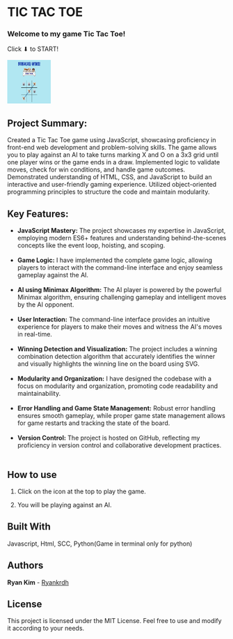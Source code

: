 # TIC TAC TOE

### Welcome to my game Tic Tac Toe!

Click ⬇ to START!<br><br>
<a href="https://melo-boba-toe.surge.sh/"><img src="assets/melo-boba-toe-sample.png" width="100" height="100"></a>

## Project Summary:
Created a Tic Tac Toe game using JavaScript, showcasing proficiency in front-end web development and problem-solving skills. The game allows you to play against an AI to take turns marking X and O on a 3x3 grid until one player wins or the game ends in a draw. Implemented logic to validate moves, check for win conditions, and handle game outcomes. Demonstrated understanding of HTML, CSS, and JavaScript to build an interactive and user-friendly gaming experience. Utilized object-oriented programming principles to structure the code and maintain modularity.

## Key Features:
* **JavaScript Mastery:** The project showcases my expertise in JavaScript, employing modern ES6+ features and understanding behind-the-scenes concepts like the event loop, hoisting, and scoping.  
&nbsp; 
* **Game Logic:** I have implemented the complete game logic, allowing players to interact with the command-line interface and enjoy seamless gameplay against the AI. <br>
&nbsp; 
* **AI using Minimax Algorithm:** The AI player is powered by the powerful Minimax algorithm, ensuring challenging gameplay and intelligent moves by the AI opponent. <br>
&nbsp; 
* **User Interaction:** The command-line interface provides an intuitive experience for players to make their moves and witness the AI's moves in real-time. <br>
&nbsp; 
* **Winning Detection and Visualization:** The project includes a winning combination detection algorithm that accurately identifies the winner and visually highlights the winning line on the board using SVG. <br>
&nbsp; 
* **Modularity and Organization:** I have designed the codebase with a focus on modularity and organization, promoting code readability and maintainability. <br>
&nbsp; 
* **Error Handling and Game State Management:** Robust error handling ensures smooth gameplay, while proper game state management allows for game restarts and tracking the state of the board. <br>
&nbsp; 
* **Version Control:** The project is hosted on GitHub, reflecting my proficiency in version control and collaborative development practices. <Br>
&nbsp; 

## How to use

1. Click on the icon at the top to play the game.

2. You will be playing against an AI.

## Built With

Javascript, Html, SCC, Python(Game in terminal only for python)

## Authors

**Ryan Kim** - [Ryankrdh](https://github.com/ryankrdh)

## License

This project is licensed under the MIT License. Feel free to use and modify it according to your needs.
